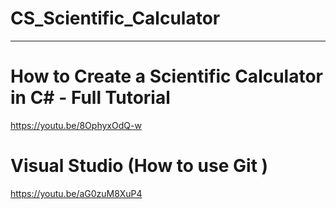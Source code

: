 # CS_Scientific_Calculator

<hr>

# How to Create a Scientific Calculator in C# - Full Tutorial

https://youtu.be/8OphyxOdQ-w


# Visual Studio (How to use Git )

https://youtu.be/aG0zuM8XuP4

